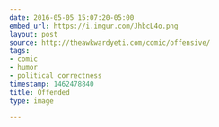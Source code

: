 ```yaml
---
date: 2016-05-05 15:07:20-05:00
embed_url: https://i.imgur.com/JhbcL4o.png
layout: post
source: http://theawkwardyeti.com/comic/offensive/
tags:
- comic
- humor
- political correctness
timestamp: 1462478840
title: Offended
type: image

---
```

